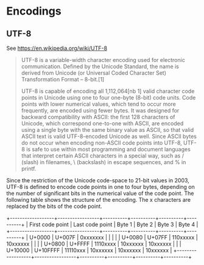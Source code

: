 # Encodings

## UTF-8

See https://en.wikipedia.org/wiki/UTF-8

> UTF-8 is a variable-width character encoding used for electronic communication. Defined by the Unicode Standard, the name is derived from Unicode (or Universal Coded Character Set) Transformation Format – 8-bit.[1]
>
> UTF-8 is capable of encoding all 1,112,064[nb 1] valid character code points in Unicode using one to four one-byte (8-bit) code units. Code points with lower numerical values, which tend to occur more frequently, are encoded using fewer bytes. It was designed for backward compatibility with ASCII: the first 128 characters of Unicode, which correspond one-to-one with ASCII, are encoded using a single byte with the same binary value as ASCII, so that valid ASCII text is valid UTF-8-encoded Unicode as well. Since ASCII bytes do not occur when encoding non-ASCII code points into UTF-8, UTF-8 is safe to use within most programming and document languages that interpret certain ASCII characters in a special way, such as / (slash) in filenames, \ (backslash) in escape sequences, and % in printf.

Since the restriction of the Unicode code-space to 21-bit values in 2003, UTF-8 is defined to encode code points in one to four bytes, depending on the number of significant bits in the numerical value of the code point. The following table shows the structure of the encoding. The x characters are replaced by the bits of the code point.

+------------------+-----------------+----------+----------+----------+----------+
| First code point | Last code point | Byte 1   | Byte 2   | Byte 3   | Byte 4   |
+------------------+-----------------+----------+----------+----------+----------+
| U+0000           | U+007F          | 0xxxxxxx	|          |          |          |
| U+0080           | U+07FF          | 110xxxxx | 10xxxxxx |	        |          |
| U+0800           | U+FFFF          | 1110xxxx | 10xxxxxx | 10xxxxxx |	         |
| U+10000          | U+10FFFF        | 11110xxx | 10xxxxxx | 10xxxxxx | 10xxxxxx |
+------------------+-----------------+----------+----------+----------+----------+
